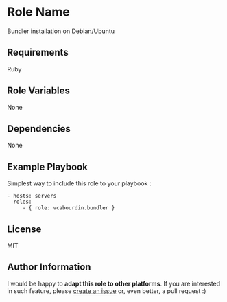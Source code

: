 Role Name
=========

Bundler installation on Debian/Ubuntu

Requirements
------------

Ruby

Role Variables
--------------

None

Dependencies
------------

None

Example Playbook
----------------

Simplest way to include this role to your playbook :

    - hosts: servers
      roles:
         - { role: vcabourdin.bundler }

License
-------

MIT

Author Information
------------------

I would be happy to **adapt this role to other platforms**. If you are interested in such feature, please [create an issue](https://github.com/vcabourdin/ansible-bundler/issues/new) or, even better, a pull request :)
